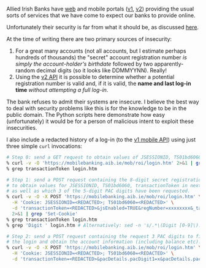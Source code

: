 Allied Irish Banks have
[web](https://onlinebanking.aib.ie/inet/roi/login.htm) and mobile portals ([v1](https://mobilebanking.aib.ie/mob/roi/login.htm), [v2](https://onlinebankingservices.aib.ie/inet/roi/api/))
providing the usual sorts of services that we have come to expect our banks to provide online.

Unfortunately their security is far from what it should be, as discussed
[here](http://www.olivernash.org/2015/06/14/security-theatre-at-allied-irish-banks/index.html).

At the time of writing there are two primary sources of insecurity:
 1. For a great many accounts (not all accounts, but I estimate perhaps hundreds of thousands) the "secret" account registration number _is simply the account-holder's birthdate_ followed by two apparently-random decimal digits (so it looks like DDMMYYNN). Really!
 2. Using the [v2 API](https://onlinebankingservices.aib.ie/inet/roi/api/) it is possible to determine whether a potential registration number is valid and, if it is valid, the **name and last log-in time** _without attempting a full log-in_.

The bank refuses to admit their systems are insecure. I believe the best way to deal with security problems like this is for the knowledge to be in the public domain. The Python scripts here demonstrate how easy (unfortunately) it would be for a person of malicious intent to exploit these insecurities.

I also include a redacted history of a log-in (to the [v1 mobile API](https://onlinebankingservices.aib.ie/inet/roi/api/)) using just three simple `curl` invocations:
```bash
# Step 0: send a GET request to obtain values of JSESSIONID, TS01bd6060, transactionToken for use in next request.
% curl -v -O 'https://mobilebanking.aib.ie/mob/roi/login.htm' 2>&1 | grep 'Set-Cookie'
% grep transactionToken login.htm

# Step 1: send a POST request containing the 8-digit secret registration number
# to obtain values for JSESSIONID, TS01bd6060, transactionToken in next request
# as well as which 3 of the 5-digit PAC digits have been requested.
% curl -v -O -X POST 'https://mobilebanking.aib.ie/mob/roi/login.htm' \
  -H 'Cookie: JSESSIONID=<REDACTED>; TS01bd6060=<REDACTED>' \
  -d 'transactionToken=<REDACTED>&jsEnabled=TRUE&regNumber=xxxxxxxx&_target1=true' \
  2>&1 | grep 'Set-Cookie'
% grep transactionToken login.htm
% grep 'Digit ' login.htm # Alternatively: sed -n 's/.*\(Digit [0-9]\):.*/\1/p' login.htm | uniq

# Step 2: send a POST request containing the request 3 PAC digits to finish
# the login and obtain the account information (including balance etc).
% curl -v -O -X POST 'https://mobilebanking.aib.ie/mob/roi/login.htm' \
  -H 'Cookie: JSESSIONID=<REDACTED>; TS01bd6060=<REDACTED>' \
  -d 'transactionToken=<REDACTED>&pacDetails.pacDigit1=x&pacDetails.pacDigit2=x&pacDetails.pacDigit3=x&_finish=true'
```
